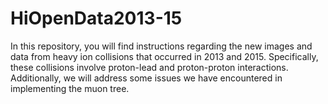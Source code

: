 # HiOpenData2013-15

In this repository, you will find instructions regarding the new images and data from heavy ion collisions that occurred in 2013 and 2015. Specifically, these collisions involve proton-lead and proton-proton interactions. Additionally, we will address some issues we have encountered in implementing the muon tree.
